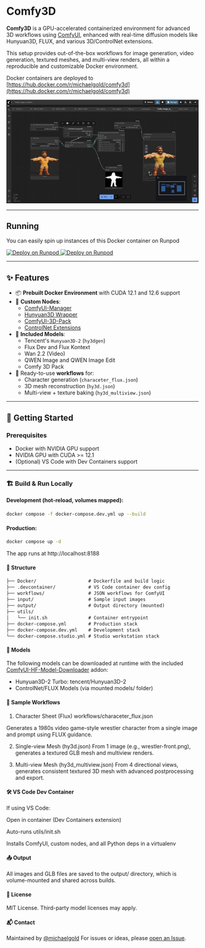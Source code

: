 # Comfy3D

**Comfy3D** is a GPU-accelerated containerized environment for advanced 3D workflows using [ComfyUI](https://github.com/comfyanonymous/ComfyUI), enhanced with real-time diffusion models like Hunyuan3D, FLUX, and various 3D/ControlNet extensions. 

This setup provides out-of-the-box workflows for image generation, video generation, textured meshes, and multi-view renders, all within a reproducible and customizable Docker environment. 

Docker containers are deployed to [https://hub.docker.com/r/michaelgold/comfy3d](https://hub.docker.com/r/michaelgold/comfy3d)


![ComfyUI Trellis Image to Mesh Workflow](./.github/images/trellis.jpg)

---

## Running

You can easily spin up instances of this Docker container on Runpod

<a href="https://console.runpod.io/deploy?template=j75puttb7q&ref=74ihrngg" target="_blank" rel="noopener">
  <img alt="Deploy on Runpod" src="https://img.shields.io/badge/Deploy%20on%20Runpod-stable-0A0A0A?style=for-the-badge">
</a>

<a href="https://console.runpod.io/deploy?template=0qedwpn0gt&ref=74ihrngg" target="_blank" rel="noopener">
  <img alt="Deploy on Runpod" src="https://img.shields.io/badge/Deploy%20on%20Runpod-nightly-0A0A0A?style=for-the-badge">
</a>

---

## ✨ Features

- 📦 **Prebuilt Docker Environment** with CUDA 12.1 and 12.6 support
- 🧱 **Custom Nodes**:
  - [ComfyUI-Manager](https://github.com/ltdrdata/ComfyUI-Manager)
  - [Hunyuan3D Wrapper](https://github.com/kijai/ComfyUI-Hunyuan3DWrapper)
  - [ComfyUI-3D-Pack](https://github.com/MrForExample/ComfyUI-3D-Pack)
  - [ControlNet Extensions](https://github.com/cubiq/ComfyUI_essentials)
- 🧠 **Included Models**:
  - Tencent's `Hunyuan3D-2` (`hy3dgen`)
  - Flux Dev and Flux Kontext
  - Wan 2.2 (Video)
  - QWEN Image and QWEN Image Edit
  - Comfy 3D Pack 
- 🧪 Ready-to-use **workflows** for:
  - Character generation (`characeter_flux.json`)
  - 3D mesh reconstruction (`hy3d.json`)
  - Multi-view + texture baking (`hy3d_multiview.json`)

---

## 🐳 Getting Started

### Prerequisites

- Docker with NVIDIA GPU support
- NVIDIA GPU with CUDA >= 12.1
- (Optional) VS Code with Dev Containers support

---

### 🏗️ Build & Run Locally

#### Development (hot-reload, volumes mapped):

```bash
docker compose -f docker-compose.dev.yml up --build
```

#### Production:

```bash
docker compose up -d
```
The app runs at http://localhost:8188

#### 🧬 Structure
```pre
├── Docker/                   # Dockerfile and build logic
├── .devcontainer/            # VS Code container dev config
├── workflows/                # JSON workflows for ComfyUI
├── input/                    # Sample input images
├── output/                   # Output directory (mounted)
├── utils/
│   └── init.sh               # Container entrypoint
├── docker-compose.yml        # Production stack
├── docker-compose.dev.yml    # Development stack
└── docker-compose.studio.yml # Studio workstation stack
```

#### 🧠 Models
The following models can be downloaded at runtime with the included [ComfyUI-HF-Model-Downloader](https://github.com/michaelgold/ComfyUI-HF-Model-Downloader) addon:

- Hunyuan3D-2 Turbo: tencent/Hunyuan3D-2
- ControlNet/FLUX Models (via mounted models/ folder)

####  🧪 Sample Workflows
1. Character Sheet (Flux)
workflows/characeter_flux.json

Generates a 1980s video game-style wrestler character from a single image and prompt using FLUX guidance.

2. Single-view Mesh (hy3d.json)
From 1 image (e.g., wrestler-front.png), generates a textured GLB mesh and multiview renders.

3. Multi-view Mesh (hy3d_multiview.json)
From 4 directional views, generates consistent textured 3D mesh with advanced postprocessing and export.

#### 🛠️ VS Code Dev Container
If using VS Code:

Open in container (Dev Containers extension)

Auto-runs utils/init.sh

Installs ComfyUI, custom nodes, and all Python deps in a virtualenv

#### 📤 Output
All images and GLB files are saved to the output/ directory, which is volume-mounted and shared across builds.

#### 📜 License
MIT License. Third-party model licenses may apply.

####  📬 Contact
Maintained by [@michaelgold](https://x.com/michaelgold)
For issues or ideas, please [open an Issue](https://github.com/michaelgold/comfy3d/issues/new).
